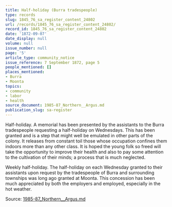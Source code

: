 ```yaml
---
title: Half-holiday (Burra tradespeople)
type: records
slug: 1845_76_sa_register_content_24802
url: /records/1845_76_sa_register_content_24802/
record_id: 1845_76_sa_register_content_24802
date: '1872-09-07'
date_display: null
volume: null
issue_number: null
page: '5'
article_type: community_notice
issue_reference: 7 September 1872, page 5
people_mentioned: []
places_mentioned:
- Burra
- Moonta
topics:
- community
- labor
- health
source_document: 1985-87_Northern__Argus.md
publication_slug: sa-register
---
```


Half-holiday.  A memorial has been presented by the assistants to the Burra tradespeople requesting a half-holiday on Wednesdays.  This has been granted and is a step that might well be emulated in other parts of the colony.  It releases from constant toil those whose occupation confines them indoors more than any other class.  It is hoped the young folk so freed will take the opportunity to improve their health and also to pay some attention to the cultivation of their minds; a process that is much neglected.

Weekly half-holiday.  The half-holiday on each Wednesday granted to their assistants upon request by the tradespeople of Burra and surrounding townships was long ago granted at Moonta.  This concession has been much appreciated by both the employers and employed, especially in the hot weather.

Source: [1985-87_Northern__Argus.md](/downloads/markdown/1985-87_Northern__Argus.md)
